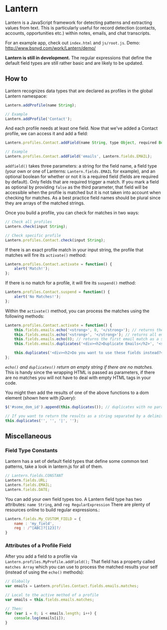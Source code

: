Lantern
=======

Lantern is a JavaScript framework for detecting patterns and extracting values from text. This is particularly useful for record detection (contacts, accounts, opportunities etc.) within notes, emails, and chat transcripts.

For an example app, check out `index.html` and `js/root.js`. Demo: http://www.bsnyd.com/work/Lantern/demo/

**Lantern is still in development.** The regular expressions that define the default field types are still rather basic and are likely to be updated.

How to
------

Lantern recognizes data types that are declared as profiles in the global Lantern namespace:

```javascript
Lantern.addProfile(name String);

// Example
Lantern.addProfile('Contact');
```

And each profile needs at least one field. Now that we've added a Contact profile, we can access it and add a field:

```javascript
Lantern.profiles.Contact.addField(name String, type Object, required Boolean);

// Example
Lantern.profiles.Contact.addField('emails', Lantern.fields.EMAIL);
```

`addfield()` takes three parameters: a string for the field name, a field type (your own or one of Lanterns: `Lantern.fields.EMAIL` for example), and an optional boolean for whether or not it is a required field (fields are required by default). Only fields that are required trigger a match. If you mark a field as optional by providing `false` as the third parameter, that field will be accessible when the profile is matched but it is not taken into account when checking for matches. As a best practice field names should be plural since they are arrays of the matched strings.

Once you build a profile, you can check for matches in two ways:

```javascript
// Check all profiles
Lantern.check(input String);

// Check specific profile
Lantern.profiles.Contact.check(input String);
```

If there is an exact profile match in your input string, the profile that matches will fire its `activate()` method:

```javascript
Lantern.profiles.Contact.activate = function() {
	alert('Match!');
};
```

If there is no match for a profile, it will fire its `suspend()` method:

```javascript
Lantern.profiles.Contact.suspend = function() {
	alert('No Matches!');
};
```
Within the `activate()` method, you can process the matches using the following methods:

```javascript
Lantern.profiles.Contact.activate = function() {
	this.fields.emails.echo('<strong>', 0, '</strong>'); // returns the first email match wrapped in strong tags
	this.fields.emails.echo('<strong>', '</strong>'); // returns all email matches, each wrapped in strong tags
	this.fields.emails.echo(0); // returns the first email match as a string
	this.fields.emails.duplicates('<div><h2>Duplicate Emails</h2>', '<strong>', '</strong>', '</div>'); // returns all of the duplicate emails wrapped in strong tags and within the enclosing html in the first and last parameters

	this.duplicates('<div><h2>Do you want to use these fields instead?</h2>', '<strong>', '</strong>', '</div>');  // returns all of the duplicate profile fields wrapped in strong tags and within the enclosing html in the first and last parameters
};
```

*`echo()` and `duplicates()` return an empty string if there are no matches.* This is handy since the wrapping HTML is passed as parameters, if there are no matches you will not have to deal with empty HTML tags in your code.

You might then add the results of one of the above functions to a dom element (shown here with jQuery):

```javascript
$('#some_dom_id').append(this.duplicates()); // duplicates with no parameters returns a running string of matched results

// If you want to return the results as a string separated by a delimiter such as a pipe (or a space, or a break tag etc), simply pass that character as the 3rd parameter 
this.duplicates('', '', '|', '');
```

Miscellaneous
------

### Field Type Constants

Lantern has a set of default field types that define some common text patterns, take a look in lantern.js for all of them.

```javascript
// Lantern.fields.CONSTANT
Lantern.fields.URL;
Lantern.fields.EMAIL;
Lantern.fields.DATE;
```

You can add your own field types too. A Lantern field type has two attributes: `name String`, and `reg RegularExpression` There are plenty of resources online to build regular expressions.:

```javascript
Lantern.fields.My_CUSTOM_FIELD = {
	name : 'my_field',
	reg : /^[ABC]?[123]?/
}
```

### Attributes of a Profile Field

After you add a field to a profile via `Lantern.profiles.MyProfile.addField();` That field has a property called `matches Array` which you can use to process the matched results your self (instead of using the `echo()` methods):

```javascript
// Globally
var emails = Lantern.profiles.Contact.fields.emails.matches;

// Local to the active method of a profile
var emails = this.fields.emails.matches;

// Then:
for (var i = 0; i < emails.length; i++) {
	console.log(emails[i]);
}
```

